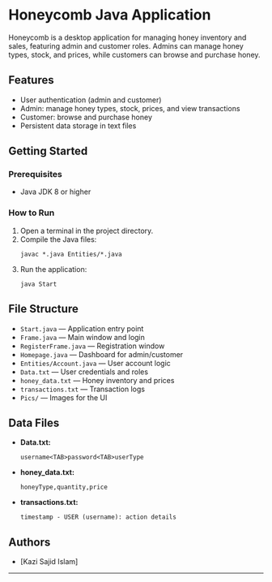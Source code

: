 # Honeycomb Java Application

Honeycomb is a desktop application for managing honey inventory and sales, featuring admin and customer roles. Admins can manage honey types, stock, and prices, while customers can browse and purchase honey.

## Features

- User authentication (admin and customer)
- Admin: manage honey types, stock, prices, and view transactions
- Customer: browse and purchase honey
- Persistent data storage in text files

## Getting Started

### Prerequisites

- Java JDK 8 or higher

### How to Run

1. Open a terminal in the project directory.
2. Compile the Java files:
   ```
   javac *.java Entities/*.java
   ```
3. Run the application:
   ```
   java Start
   ```

## File Structure

- `Start.java` — Application entry point
- `Frame.java` — Main window and login
- `RegisterFrame.java` — Registration window
- `Homepage.java` — Dashboard for admin/customer
- `Entities/Account.java` — User account logic
- `Data.txt` — User credentials and roles
- `honey_data.txt` — Honey inventory and prices
- `transactions.txt` — Transaction logs
- `Pics/` — Images for the UI

## Data Files

- **Data.txt:**  
  ```
  username<TAB>password<TAB>userType
  ```
- **honey_data.txt:**  
  ```
  honeyType,quantity,price
  ```
- **transactions.txt:**  
  ```
  timestamp - USER (username): action details
  ```

## Authors

- [Kazi Sajid Islam]

---

